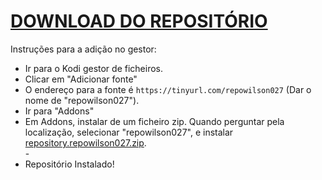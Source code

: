 # <a href="repository.repowilson027.zip">DOWNLOAD DO REPOSITÓRIO</a>

Instruções para a adição no gestor:


<p align="left">
  <ul>
    <li>Ir para o Kodi gestor de ficheiros.</li>
    <li>Clicar em "Adicionar fonte"</li>
    <li>O endereço para a fonte é <code>https://tinyurl.com/repowilson027</code> (Dar o nome de "repowilson027").</li>
    <li>Ir para "Addons"</li>
    <li>Em Addons, instalar de um ficheiro zip. Quando perguntar pela localização, selecionar "repowilson027", e instalar <a href="repository.repowilson027.zip">repository.repowilson027.zip</a>.</li>
    -
    <li>Repositório Instalado!</li>
    
</ul>

                                      
                                       

</p>

